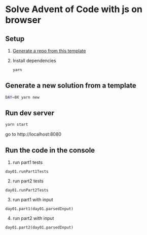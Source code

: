 # Solve Advent of Code with js on browser

## Setup

1. [Generate a repo from this template](https://github.com/kobiza/javascript-aoc-template/generate)

2. Install dependencies

    ```bash
    yarn
    ```

## Generate a new solution from a template

```bash
DAY=0X yarn new
```

## Run dev server

```bash
yarn start
```

go to http://localhost:8080

## Run the code in the console

1. run part1 tests
```
day01.runPart1Tests
```

2. run part2 tests
```
day01.runPart2Tests
```

3. run part1 with input
```
day01.part1(day01.parsedInput)
```

4. run part2 with input
```
day01.part2(day01.parsedInput)
```
